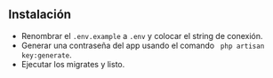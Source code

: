 ## Instalación
* Renombrar el `.env.example` a `.env` y colocar el string de conexión.
* Generar una contraseña del app usando el comando ` php artisan key:generate`.
* Ejecutar los migrates y listo.
